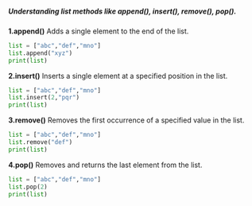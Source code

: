 ##### Understanding list methods like append(), insert(), remove(), pop().

**1.append()**
Adds a single element to the end of the list.

```python
list = ["abc","def","mno"]
list.append("xyz")
print(list)  
```

**2.insert()**
Inserts a single element at a specified position in the list.

```python
list = ["abc","def","mno"]
list.insert(2,"pqr")
print(list)  
```
**3.remove()**
Removes the first occurrence of a specified value in the list.

```python
list = ["abc","def","mno"]
list.remove("def")
print(list)
```

**4.pop()**
Removes and returns the last element from the list.
```python
list = ["abc","def","mno"]
list.pop(2)
print(list)
```